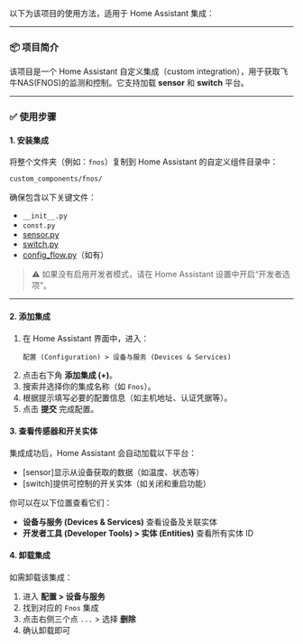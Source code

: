 以下为该项目的使用方法，适用于 Home Assistant 集成：

---

### 📦 项目简介

该项目是一个 Home Assistant 自定义集成（custom integration），用于获取飞牛NAS(FNOS)的监测和控制。它支持加载 **sensor** 和 **switch** 平台。

---

### ✅ 使用步骤

#### 1. 安装集成

将整个文件夹（例如：`fnos`）复制到 Home Assistant 的自定义组件目录中：

```bash
custom_components/fnos/
```

确保包含以下关键文件：
- `__init__.py`
- `const.py`
- [sensor.py](file:///home/hwg/ha_dev/fnos/sensor.py)
- [switch.py](file:///home/hwg/ha_dev/fnos/switch.py)
- [config_flow.py](file:///home/hwg/ha_dev/fnos/config_flow.py)（如有）

> ⚠️ 如果没有启用开发者模式，请在 Home Assistant 设置中开启“开发者选项”。

---

#### 2. 添加集成

1. 在 Home Assistant 界面中，进入：
   ```
   配置 (Configuration) > 设备与服务 (Devices & Services)
   ```
2. 点击右下角 **添加集成 (+)**。
3. 搜索并选择你的集成名称（如 `Fnos`）。
4. 根据提示填写必要的配置信息（如主机地址、认证凭据等）。
5. 点击 **提交** 完成配置。


#### 3. 查看传感器和开关实体

集成成功后，Home Assistant 会自动加载以下平台：
- [sensor]显示从设备获取的数据（如温度、状态等）
- [switch]提供可控制的开关实体（如关闭和重启功能）

你可以在以下位置查看它们：
- **设备与服务 (Devices & Services)** 查看设备及关联实体
- **开发者工具 (Developer Tools) > 实体 (Entities)** 查看所有实体 ID


#### 4. 卸载集成

如需卸载该集成：

1. 进入 **配置 > 设备与服务**
2. 找到对应的 `Fnos` 集成
3. 点击右侧三个点 `...` > 选择 **删除**
4. 确认卸载即可

